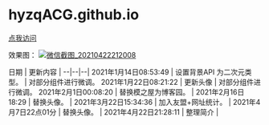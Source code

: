 # hyzqACG.github.io

[点我访问](https://hyzqacg.github.io/)


效果图：
[![微信截图_20210422212008](https://user-images.githubusercontent.com/70384877/115721484-a9023d80-a3b0-11eb-9001-accede22777b.png)](https://hyzqacg.github.io/)


日期 | 更新内容 | 
--|--|--|
2021年1月14日08:53:49 |  设置背景API 为二次元类型。 |  对部分组件进行微调。
2021年1月22日08:21:22 | 更新头像 | 对部分组件进行微调。
2021年2月1日00:08:20 | 替换模之屋为博客园。 | 
2021年2月16日18:29 | 替换头像。 | 
2021年3月22日15:34:36 | 加入友盟+网址统计。 | 
2021年4月7日22点01分 | 替换头像。 |
2021年4月22日21:28:11 | 整理简介 |  




